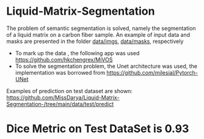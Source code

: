 # Liquid-Matrix-Segmentation
The problem of semantic segmentation is solved, namely the segmentation of a liquid matrix on a carbon fiber sample. 
An example of input data and masks are presented in the folder [data/imgs](https://github.com/MissDarya/Liquid-Matrix-Segmentation-/tree/main/data/imgs), [data/masks](https://github.com/MissDarya/Liquid-Matrix-Segmentation-/tree/main/data/masks), respectively

- To mark up the data , the following app was used https://github.com/hkchengrex/MiVOS
- To solve the segmentation problem, the Unet architecture was used, the implementation was borrowed from https://github.com/milesial/Pytorch-UNet

Examples of prediction on test dataset are shown: https://github.com/MissDarya/Liquid-Matrix-Segmentation-/tree/main/data/test/predict

# Dice Metric on Test DataSet is 0.93

